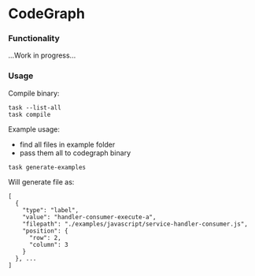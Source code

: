 # CodeGraph

### Functionality

...Work in progress...

### Usage

Compile binary:

```
task --list-all
task compile
```

Example usage:

- find all files in example folder
- pass them all to codegraph binary

```
task generate-examples
```

Will generate file as:

```
[
  {
    "type": "label",
    "value": "handler-consumer-execute-a",
    "filepath": "./examples/javascript/service-handler-consumer.js",
    "position": {
      "row": 2,
      "column": 3
    }
  }, ...
]
```
